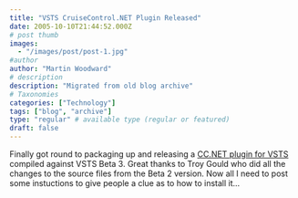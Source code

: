 ```yaml
---
title: "VSTS CruiseControl.NET Plugin Released"
date: 2005-10-10T21:44:52.000Z
# post thumb
images:
  - "/images/post/post-1.jpg"
#author
author: "Martin Woodward"
# description
description: "Migrated from old blog archive"
# Taxonomies
categories: ["Technology"]
tags: ["blog", "archive"]
type: "regular" # available type (regular or featured)
draft: false
---
```


Finally got round to packaging up and releasing a [CC.NET plugin for VSTS](http://vstsplugins.sourceforge.net/index.php/archives/news/2005/8) compiled against VSTS Beta 3.  Great thanks to Troy Gould who did all the changes to the source files from the Beta 2 version.  Now all I need to post some instuctions to give people a clue as to how to install it...